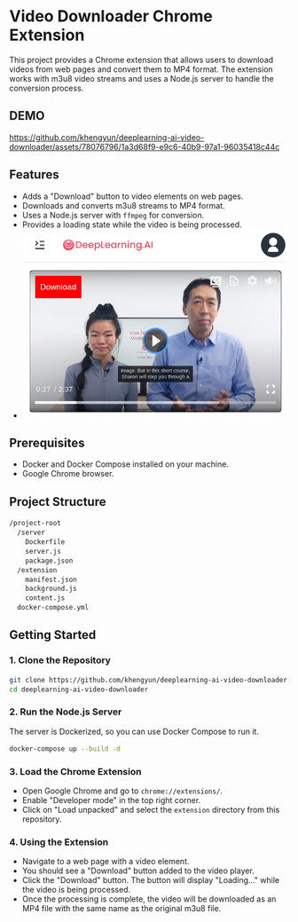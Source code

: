# Video Downloader Chrome Extension

This project provides a Chrome extension that allows users to download videos from web pages and convert them to MP4 format. The extension works with m3u8 video streams and uses a Node.js server to handle the conversion process.

## DEMO


https://github.com/khengyun/deeplearning-ai-video-downloader/assets/78076796/1a3d68f9-e9c6-40b9-97a1-96035418c44c


## Features

- Adds a "Download" button to video elements on web pages.
- Downloads and converts m3u8 streams to MP4 format.
- Uses a Node.js server with `ffmpeg` for conversion.
- Provides a loading state while the video is being processed.
- ![1720594381376](images/Readme/1720594381376.png)

## Prerequisites

- Docker and Docker Compose installed on your machine.
- Google Chrome browser.

## Project Structure

```bash
/project-root
  /server
    Dockerfile
    server.js
    package.json
  /extension
    manifest.json
    background.js
    content.js
  docker-compose.yml
```

## Getting Started

### 1. Clone the Repository

```sh
git clone https://github.com/khengyun/deeplearning-ai-video-downloader.git 
cd deeplearning-ai-video-downloader
```

### 2. Run the Node.js Server

The server is Dockerized, so you can use Docker Compose to run it.

```bash
docker-compose up --build -d
```

### 3. Load the Chrome Extension

* Open Google Chrome and go to `chrome://extensions/`.
* Enable "Developer mode" in the top right corner.
* Click on "Load unpacked" and select the `extension` directory from this repository.

### 4. Using the Extension
* Navigate to a web page with a video element.
* You should see a "Download" button added to the video player.
* Click the "Download" button. The button will display "Loading..." while the video is being processed.
* Once the processing is complete, the video will be downloaded as an MP4 file with the same name as the original m3u8 file.
